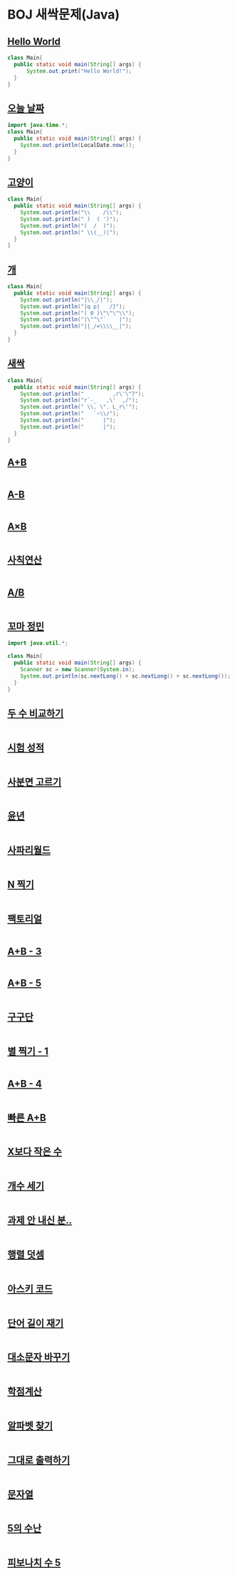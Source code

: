 # BOJ 새싹문제(Java)



## [Hello World](https://www.acmicpc.net/problem/2557) 

```java
class Main{
  public static void main(String[] args) {
      System.out.print("Hello World!");
  }
}
```



## [오늘 날짜](https://www.acmicpc.net/problem/10699) 

```java
import java.time.*;
class Main{
  public static void main(String[] args) {
    System.out.println(LocalDate.now());
  }
}
```



## [고양이](https://www.acmicpc.net/problem/10171)

```java
class Main{
  public static void main(String[] args) {
    System.out.println("\\    /\\");
    System.out.println(" )  ( ')");
    System.out.println("(  /  )");
    System.out.println(" \\(__)|");
  }
}
```



## [개](https://www.acmicpc.net/problem/10172)

```java
class Main{
  public static void main(String[] args) {
    System.out.println("|\\_/|");
    System.out.println("|q p|   /}");
    System.out.println("( 0 )\"\"\"\\");
    System.out.println("|\"^\"`    |");
    System.out.println("||_/=\\\\__|");
  }
}
```



## [새싹](https://www.acmicpc.net/problem/25083)

```java
class Main{
  public static void main(String[] args) {
    System.out.println("         ,r\'\"7");
    System.out.println("r`-_   ,\'  ,/");
    System.out.println(" \\. \". L_r\'");
    System.out.println("   `~\\/");
    System.out.println("      |");
    System.out.println("      |");
  }
}
```



## [A+B](https://www.acmicpc.net/problem/1000) 

```java

```



## [A-B](https://www.acmicpc.net/problem/1001)

```java

```



## [A×B](https://www.acmicpc.net/problem/10998)

```java

```



## [사칙연산](https://www.acmicpc.net/problem/10869)

```java

```



## [A/B](https://www.acmicpc.net/problem/1008)

```java

```



## [꼬마 정민](https://www.acmicpc.net/problem/11382)

```java
import java.util.*;

class Main{
  public static void main(String[] args) {
    Scanner sc = new Scanner(System.in);
    System.out.println(sc.nextLong() + sc.nextLong() + sc.nextLong());
  }
}
```



## [두 수 비교하기](https://www.acmicpc.net/problem/1330)

```java

```



## [시험 성적](https://www.acmicpc.net/problem/9498)

```java

```



## [사분면 고르기](https://www.acmicpc.net/problem/14681)

```java

```



## [윤년](https://www.acmicpc.net/problem/2753)

```java

```



## [사파리월드](https://www.acmicpc.net/problem/2420)

```java

```



## [N 찍기](https://www.acmicpc.net/problem/2741)

```java

```



## [팩토리얼](https://www.acmicpc.net/problem/10872)

```java

```



## [A+B - 3](https://www.acmicpc.net/problem/10950)

```java

```



## [A+B - 5](https://www.acmicpc.net/problem/10952)

```java

```



## [구구단](https://www.acmicpc.net/problem/2739)

```java

```



## [별 찍기 - 1](https://www.acmicpc.net/problem/2438)

```java
```



## [A+B - 4](https://www.acmicpc.net/problem/10951)

```java

```



## [빠른 A+B](https://www.acmicpc.net/problem/15552)

```java

```



## [X보다 작은 수](https://www.acmicpc.net/problem/10871)

```java

```



## [개수 세기](https://www.acmicpc.net/problem/10807)

```java

```



## [과제 안 내신 분..](https://www.acmicpc.net/problem/5597)

```java

```



## [행렬 덧셈](https://www.acmicpc.net/problem/2738)

```java

```



## [아스키 코드](https://www.acmicpc.net/problem/11654)

```java

```



## [단어 길이 재기](https://www.acmicpc.net/problem/2743)

```java

```



## [대소문자 바꾸기](https://www.acmicpc.net/problem/2744)

```java

```



## [학점계산](https://www.acmicpc.net/problem/2754)

```java

```



## [알파벳 찾기](https://www.acmicpc.net/problem/10809)

```java

```



## [그대로 출력하기](https://www.acmicpc.net/problem/11718)

```java

```



## [문자열](https://www.acmicpc.net/problem/9086)

```java

```



## [5의 수난](https://www.acmicpc.net/problem/23037)

```java

```



## [피보나치 수 5](https://www.acmicpc.net/problem/10870)

```java

```
